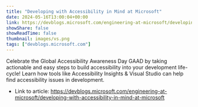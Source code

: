 ```yaml
---
title: "Developing with Accessibility in Mind at Microsoft"
date: 2024-05-16T13:00:04+00:00
link: https://devblogs.microsoft.com/engineering-at-microsoft/developing-with-accessibility-in-mind-at-microsoft
showShare: false
showReadTime: false
thumbnail: images/vs.png
tags: ["devblogs.microsoft.com"]
---
```

Celebrate the Global Accessibility Awareness Day GAAD by taking actionable and easy steps to build accessibility into your development life-cycle! Learn how tools like Accessibility Insights & Visual Studio can help find accessibility issues in development.

- Link to article: https://devblogs.microsoft.com/engineering-at-microsoft/developing-with-accessibility-in-mind-at-microsoft